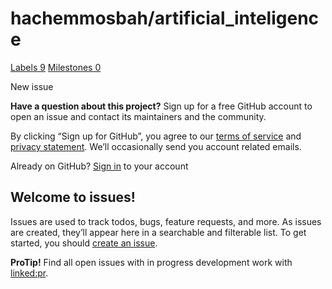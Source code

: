 # hachemmosbah/artificial\_inteligence

 [Labels 9](https://github.com/hachemmosbah/artificial_inteligence/labels) [Milestones 0](https://github.com/hachemmosbah/artificial_inteligence/milestones)

 New issue

 **Have a question about this project?** Sign up for a free GitHub account to open an issue and contact its maintainers and the community.

By clicking “Sign up for GitHub”, you agree to our [terms of service](https://docs.github.com/terms) and [privacy statement](https://docs.github.com/privacy). We’ll occasionally send you account related emails.

 Already on GitHub? [Sign in](https://github.com/login?return_to=%2Fhachemmosbah%2Fartificial_inteligence%2Fissues%2Fnew) to your account

## Welcome to issues!

Issues are used to track todos, bugs, feature requests, and more. As issues are created, they’ll appear here in a searchable and filterable list. To get started, you should [create an issue](https://github.com/hachemmosbah/artificial_inteligence/issues/new/choose).

**ProTip!** Find all open issues with in progress development work with [linked:pr](https://github.com/hachemmosbah/artificial_inteligence/issues?q=is%3Aissue+is%3Aopen+linked%3Apr).

